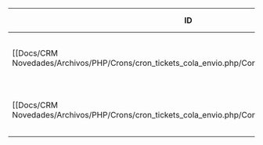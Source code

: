 | ID<br>                                                                                       | Tipo   | Archivo Origen                                                                                                    | Modulo Funcional | Base de Datos    | Tablas Afectadas | Joins | Objetivo                                 | Impacto | Observacion |
| -------------------------------------------------------------------------------------------- | ------ | ----------------------------------------------------------------------------------------------------------------- | ---------------- | ---------------- | ---------------- | ----- | ---------------------------------------- | ------- | ----------- |
| [[Docs/CRM Novedades/Archivos/PHP/Crons/cron_tickets_cola_envio.php/Consultas/SELECT/Q001\|Q001]] | SELECT | [[Docs/CRM Novedades/Archivos/PHP/Crons/cron_tickets_cola_envio.php/Consultas/Consultas\|cron_tickets_cola_envio.php]] | Carga a cola     | gyssrl_novedades | sw_tickets       | -     | Obtener tickets con estado 8             | Lectura |             |
| [[Docs/CRM Novedades/Archivos/PHP/Crons/cron_tickets_cola_envio.php/Consultas/SELECT/Q002\|Q002]] | SELECT | [[Docs/CRM Novedades/Archivos/PHP/Crons/cron_tickets_cola_envio.php/Consultas/Consultas\|cron_tickets_cola_envio.php]] | Verificación     | gyssrl_novedades | sw_colaEnvioMail | -     | Verifica si el ticket ya está en la cola | Lectura |             |
